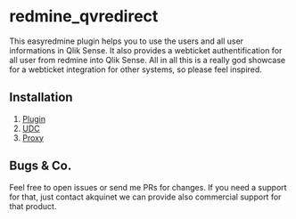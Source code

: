 # redmine_qvredirect

This easyredmine plugin helps you to use the users and all user informations in Qlik Sense.
It also provides a webticket authentification for all user from redmine into Qlik Sense.
All in all this is a really god showcase for a webticket integration for other systems,
so please feel inspired.

## Installation

1. [Plugin](docs/Install_Plugin.md)
2. [UDC](docs/Install_UDC.md)
3. [Proxy](docs/Install_Proxy.md)

## Bugs & Co.

Feel free to open issues or send me PRs for changes.
If you need a support for that, just contact akquinet we can
provide also commercial support for that product.
